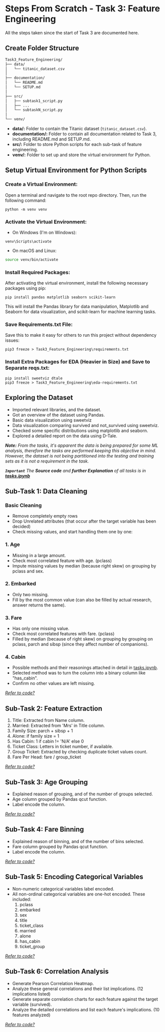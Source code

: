 # Steps From Scratch - Task 3: Feature Engineering

All the steps taken since the start of Task 3 are documented here.

## Create Folder Structure

```markdown
Task3_Feature_Engineering/
├── data/
│   └── titanic_dataset.csv
│
├── documentation/
│   └── README.md
│   └── SETUP.md
│
├── src/
│   ├── subtask1_script.py
│   ├── ...
│   └── subtaskN_script.py
│
└── venv/
```

- **data/:** Folder to contain the Titanic dataset (`titanic_dataset.csv`).
- **documentation/:** Folder to contain all documentation related to Task 3, including README.md and SETUP.md.
- **src/:** Folder to store Python scripts for each sub-task of feature engineering.
- **venv/:** Folder to set up and store the virtual environment for Python.

## Setup Virtual Environment for Python Scripts

### Create a Virtual Environment:

Open a terminal and navigate to the root repo directory. Then, run the following command:

```shell
python -m venv venv
```

### Activate the Virtual Environment:
- On Windows (I'm on Windows): 
```shell
venv\Scripts\activate
```
- On macOS and Linux:
```bash
source venv/bin/activate
```

### Install Required Packages:
After activating the virtual environment, install the following necessary packages using pip:

```shell
pip install pandas matplotlib seaborn scikit-learn
```

This will install the Pandas library for data manipulation, Matplotlib and Seaborn for data visualization, and scikit-learn for machine learning tasks.

### Save Requirements.txt File:
Save this to make it easy for others to run this project without dependency issues:

```shell
pip3 freeze > Task3_Feature_Engineering\requirements.txt
```

### Install Extra Packages for EDA (Heavier in Size) and Save to Separate reqs.txt:
```shell
pip install sweetviz dtale
pip3 freeze > Task3_Feature_Engineering\eda-requirements.txt
```

## Exploring the Dataset

- Imported relevant libraries, and the dataset.
- Got an overview of the dataset using Pandas.
- Basic data visualization using sweetviz
- Data visualization comparing survived and not_survived using sweetviz.
- Checked some specific distributions using matplotlib and seaborn. 
- Explored a detailed report on the data using D-Tale.

***Note:** From the tasks, it's apparent the data is being prepared for some ML analysis, therefore the tasks are performed keeping this objective in mind. However, the dataset is not being partitioned into the testing and training sets as it is not a requirement in the task.*

***`Important`** The **Source code** and **further Explanation** of all tasks is in **[tasks.ipynb](../src/tasks.ipynb)***

## Sub-Task 1: Data Cleaning

### Basic Cleaning

- Remove completely empty rows
- Drop Unrelated attributes (that occur after the target variable has been decided)
- Check missing values, and start handling them one by one:

### 1. Age

- Missing in a large amount.
- Check most correlated feature with age. (pclass)
- Impute missing values by median (because right skew) on grouping by pclass and sex.

### 2. Embarked

- Only two missing.
- Fill by the most common value (can also be filled by actual research, answer returns the same).

### 3. Fare

- Has only one missing value.
- Check most correlated features with fare. (pclass)
- Filled by median (because of right skew) on grouping by grouping on pclass, parch and sibsp (since they affect number of companions).

### 4. Cabin

- Possible methods and their reasonings attached in detail in [tasks.ipynb](../src/tasks.ipynb).
- Selected method was to turn the column into a binary column like "has_cabin".
- Confirm no other values are left missing.

*[Refer to code?](../src/tasks.ipynb)*

## Sub-Task 2: Feature Extraction

1. Title: Extracted from Name column.
1. Married: Extracted from 'Mrs' in Title column.
1. Family Size: parch + sibsp + 1
1. Alone: if family size = 1
1. Has Cabin: 1 if cabin != 'N/A' else 0
1. Ticket Class: Letters in ticket number, if available.
1. Group Ticket: Extracted by checking duplicate ticket values count.
1. Fare Per Head: fare / group_ticket

*[Refer to code?](../src/tasks.ipynb)*

## Sub-Task 3: Age Grouping

- Explained reason of grouping, and of the number of groups selected.
- Age column grouped by Pandas qcut function.
- Label encode the column.

*[Refer to code?](../src/tasks.ipynb)*

## Sub-Task 4: Fare Binning

- Explained reason of binning, and of the number of bins selected.
- Fare column grouped by Pandas qcut function.
- Label encode the column.

*[Refer to code?](../src/tasks.ipynb)*

## Sub-Task 5: Encoding Categorical Variables

- Non-numeric categorical variables label encoded.
- All non-ordinal categorical variables are one-hot encoded. These included:
    1. pclass
    1. embarked
    1. sex
    1. title
    1. ticket_class
    1. married
    1. alone
    1. has_cabin
    1. ticket_group

*[Refer to code?](../src/tasks.ipynb)*

## Sub-Task 6: Correlation Analysis

- Generate Pearson Correlation Heatmap.
- Analyze these general correlations and their list implications. (12 implications listed)
- Generate separate correlation charts for each feature against the target variable (survived).
- Analyze the detailed correlations and list each feature's implications. (10 features analyzed)

*[Refer to code?](../src/tasks.ipynb)*